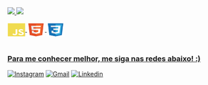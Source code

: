 <div>
  <a href="https://github.com/brrenonunes">
  <img height="180em" src="https://github-readme-stats.vercel.app/api?username=brrenonunes&show_icons=true&theme=tokyonight&include_all_commits=true&count_private=true"/>
  <img height="180em" src="https://github-readme-stats.vercel.app/api/top-langs/?username=brrenonunes&layout=compact&langs_count=6&theme=dark"/>
</div>
<div style="display: inline_block"><br>
  <img align="center" alt="Js" height="30" width="40" src="https://raw.githubusercontent.com/devicons/devicon/master/icons/javascript/javascript-plain.svg" title="JavaScript">
  <img align="center" alt="HTML" height="30" width="40" src="https://raw.githubusercontent.com/devicons/devicon/master/icons/html5/html5-original.svg" title="HTML5">
  <img align="center" alt="CSS" height="30" width="40" src="https://raw.githubusercontent.com/devicons/devicon/master/icons/css3/css3-original.svg"title="CSS3">
</div>
 
 <br>
 
  ### Para me conhecer melhor, me siga nas redes abaixo! :)
 
<div> 
  <a href="https://www.instagram.com/brrenonunes/?hl=pt-br" target="_blank"><img src="https://img.shields.io/badge/-Instagram-%23E4405F?style=for-the-badge&logo=instagram&logoColor=white" title="Instagram" alt="Instagram"></a>
  <a href = "mailto:brenonunes843@gmail.com"><img src="https://img.shields.io/badge/-Gmail-%23333?style=for-the-badge&logo=gmail&logoColor=white" title="Gmail" alt="Gmail"></a>
  <a href="https://www.linkedin.com/in/breno-nunes-86a53b134/" ><img src="https://img.shields.io/badge/-LinkedIn-%230077B5?style=for-the-badge&logo=linkedin&logoColor=white" title="Linkedin" alt="Linkedin"></a> 

</div>
